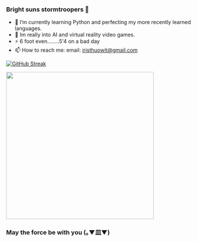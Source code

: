 ### Bright suns stormtroopers 👋


- 🌱 I’m currently learning Python and perfecting my more recently learned languages.
- 🧿 Im really into AI and virtual reality video games.
- ⚡ 6 foot even........5'4 on a bad day
- 📫 How to reach me: email: iristhuowit@gmail.com

[![GitHub Streak](https://github-readme-streak-stats.herokuapp.com?user=IrisThuo)](https://git.io/streak-stats)

<img src="https://github-readme-stats.vercel.app/api?username=IrisThuo&show_icons=true&theme=vue" width="400">

### May the force be with you (｡▼皿▼)
